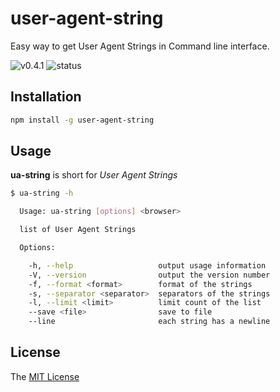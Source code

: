 # user-agent-string

Easy way to get User Agent Strings in Command line interface.

![v0.4.1](https://img.shields.io/badge/version-v0.4.1-orange.svg)
![status](https://img.shields.io/badge/status-beta-yellow.svg)

## Installation

```bash
npm install -g user-agent-string
```

## Usage

**ua-string** is short for *User Agent Strings*

```bash
$ ua-string -h

  Usage: ua-string [options] <browser>

  list of User Agent Strings

  Options:

    -h, --help                   output usage information
    -V, --version                output the version number
    -f, --format <format>        format of the strings
    -s, --separator <separator>  separators of the strings
    -l, --limit <limit>          limit count of the list
    --save <file>                save to file
    --line                       each string has a newline
```

## License

The [MIT License](https://github.com/WindomZ/user-agent-string/blob/master/LICENSE)
